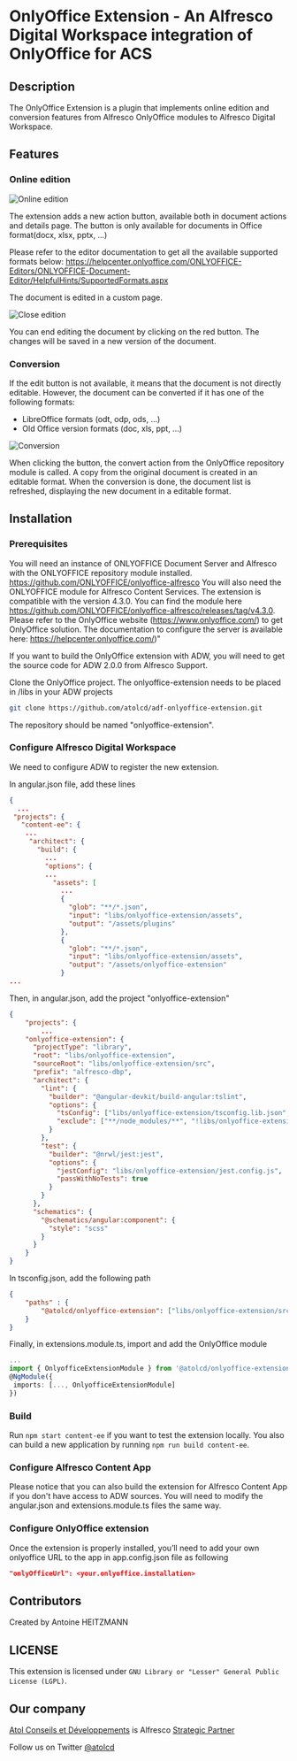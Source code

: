 # OnlyOffice Extension - An Alfresco Digital Workspace integration of OnlyOffice for ACS

## Description

The OnlyOffice Extension is a plugin that implements online edition and conversion features from Alfresco OnlyOffice modules to Alfresco Digital Workspace.

## Features

### Online edition

![Online edition](screenshots/OnlyOffice-01.png "Online edition")

The extension adds a new action button, available both in document actions and details page. The button is only available for documents in Office format(docx, xlsx, pptx, ...)

Please refer to the editor documentation to get all the available supported formats below:
<https://helpcenter.onlyoffice.com/ONLYOFFICE-Editors/ONLYOFFICE-Document-Editor/HelpfulHints/SupportedFormats.aspx>

The document is edited in a custom page.

![Close edition](screenshots/OnlyOffice-02.png "Close edition")

You can end editing the document by clicking on the red button. The changes will be saved in a new version of the document.

### Conversion

If the edit button is not available, it means that the document is not directly editable. However, the document can be converted if it has one of the following formats:

- LibreOffice formats (odt, odp, ods, ...)
- Old Office version formats (doc, xls, ppt, ...)

![Conversion](screenshots/OnlyOffice-03.png "Conversion")

When clicking the button, the convert action from the OnlyOffice repository module is called. A copy from the original document is created in an editable format. When the conversion is done, the document list is refreshed, displaying the new document in a editable format.

## Installation

### Prerequisites

You will need an instance of ONLYOFFICE Document Server and Alfresco with the ONLYOFFICE repository module installed. <https://github.com/ONLYOFFICE/onlyoffice-alfresco>
You will also need the ONLYOFFICE module for Alfresco Content Services. The extension is compatible with the version 4.3.0.
You can find the module here <https://github.com/ONLYOFFICE/onlyoffice-alfresco/releases/tag/v4.3.0>.
Please refer to the OnlyOffice website (<https://www.onlyoffice.com/>) to get OnlyOffice solution. The documentation to configure the server is available here: <https://helpcenter.onlyoffice.com/>)"

If you want to build the OnlyOffice extension with ADW, you will need to get the source code for ADW 2.0.0 from Alfresco Support.

Clone the OnlyOffice project. The onlyoffice-extension needs to be placed in /libs in your ADW projects

```sh
git clone https://github.com/atolcd/adf-onlyoffice-extension.git
```

The repository should be named "onlyoffice-extension".

### Configure Alfresco Digital Workspace

We need to configure ADW to register the new extension.

In angular.json file, add these lines

```json
{
  ...
 "projects": {
   "content-ee": {
    ...
     "architect": {
       "build": {
         ...
         "options": {
         ...
           "assets": [
             ...
             {
               "glob": "**/*.json",
               "input": "libs/onlyoffice-extension/assets",
               "output": "/assets/plugins"
             },
             {
               "glob": "**/*.json",
               "input": "libs/onlyoffice-extension/assets",
               "output": "/assets/onlyoffice-extension"
             }
...
```

Then, in angular.json, add the project "onlyoffice-extension"

```json
{
    "projects": {
        ...
    "onlyoffice-extension": {
      "projectType": "library",
      "root": "libs/onlyoffice-extension",
      "sourceRoot": "libs/onlyoffice-extension/src",
      "prefix": "alfresco-dbp",
      "architect": {
        "lint": {
          "builder": "@angular-devkit/build-angular:tslint",
          "options": {
            "tsConfig": ["libs/onlyoffice-extension/tsconfig.lib.json", "libs/onlyoffice-extension/tsconfig.spec.json"],
            "exclude": ["**/node_modules/**", "!libs/onlyoffice-extension/**/*"]
          }
        },
        "test": {
          "builder": "@nrwl/jest:jest",
          "options": {
            "jestConfig": "libs/onlyoffice-extension/jest.config.js",
            "passWithNoTests": true
          }
        }
      },
      "schematics": {
        "@schematics/angular:component": {
          "style": "scss"
        }
      }
    }
}
```

In tsconfig.json, add the following path

```json
{
    "paths" : {
        "@atolcd/onlyoffice-extension": ["libs/onlyoffice-extension/src/index.ts"]
    }
}
```

Finally, in extensions.module.ts, import and add the OnlyOffice module

```typescript
...
import { OnlyofficeExtensionModule } from '@atolcd/onlyoffice-extension';
@NgModule({
 imports: [..., OnlyofficeExtensionModule]
})
```

### Build

Run `npm start content-ee` if you want to test the extension locally. You also can build a new application by running `npm run build content-ee`.

### Configure Alfresco Content App

Please notice that you can also build the extension for Alfresco Content App if you don't have access to ADW sources. You will need to modify the angular.json and extensions.module.ts files the same way.

### Configure OnlyOffice extension

Once the extension is properly installed, you’ll need to add your own onlyoffice URL to the app in app.config.json file as following

```json
"onlyOfficeUrl": <your.onlyoffice.installation>
```

## Contributors

Created by Antoine HEITZMANN

## LICENSE

This extension is licensed under `GNU Library or "Lesser" General Public License (LGPL)`.

## Our company

[Atol Conseils et Développements](http://www.atolcd.com) is Alfresco [Strategic Partner](http://www.alfresco.com/partners/atol)

Follow us on Twitter [@atolcd](https://twitter.com/atolcd)
